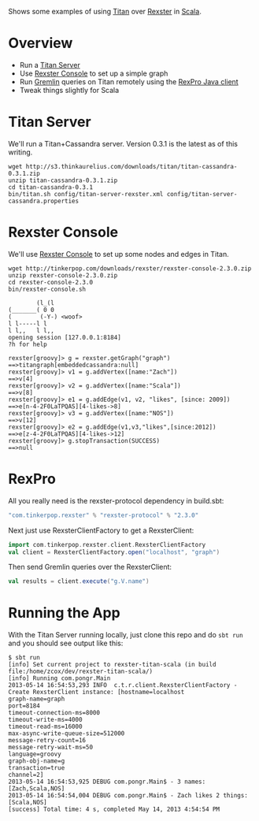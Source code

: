Shows some examples of using [Titan](http://thinkaurelius.github.io/titan/) over [Rexster](http://rexster.tinkerpop.com) in [Scala](http://scala-lang.org).

# Overview

 - Run a [Titan Server](https://github.com/thinkaurelius/titan/wiki/Titan-Server)
 - Use [Rexster Console](https://github.com/tinkerpop/rexster/wiki/Rexster-Console) to set up a simple graph
 - Run [Gremlin](http://gremlin.tinkerpop.com) queries on Titan remotely using the [RexPro Java client](https://github.com/tinkerpop/rexster/wiki/RexPro-Java)
 - Tweak things slightly for Scala

# Titan Server

We'll run a Titan+Cassandra server. Version 0.3.1 is the latest as of this writing.

```
wget http://s3.thinkaurelius.com/downloads/titan/titan-cassandra-0.3.1.zip
unzip titan-cassandra-0.3.1.zip
cd titan-cassandra-0.3.1
bin/titan.sh config/titan-server-rexster.xml config/titan-server-cassandra.properties
```

# Rexster Console

We'll use [Rexster Console](https://github.com/tinkerpop/rexster/wiki/Rexster-Console) to set up some nodes and edges in Titan.

```
wget http://tinkerpop.com/downloads/rexster/rexster-console-2.3.0.zip
unzip rexster-console-2.3.0.zip
cd rexster-console-2.3.0
bin/rexster-console.sh

        (l_(l
(_______( 0 0
(        (-Y-) <woof>
l l-----l l
l l,,   l l,,
opening session [127.0.0.1:8184]
?h for help

rexster[groovy]> g = rexster.getGraph("graph")
==>titangraph[embeddedcassandra:null]
rexster[groovy]> v1 = g.addVertex([name:"Zach"])
==>v[4]
rexster[groovy]> v2 = g.addVertex([name:"Scala"])
==>v[8]
rexster[groovy]> e1 = g.addEdge(v1, v2, "likes", [since: 2009])
==>e[n-4-2F0LaTPQAS][4-likes->8]
rexster[groovy]> v3 = g.addVertex([name:"NOS"])
==>v[12]
rexster[groovy]> e2 = g.addEdge(v1,v3,"likes",[since:2012])
==>e[z-4-2F0LaTPQAS][4-likes->12]
rexster[groovy]> g.stopTransaction(SUCCESS)
==>null
```

# RexPro

All you really need is the rexster-protocol dependency in build.sbt:

```scala
"com.tinkerpop.rexster" % "rexster-protocol" % "2.3.0"
```

Next just use RexsterClientFactory to get a RexsterClient:

```scala
import com.tinkerpop.rexster.client.RexsterClientFactory
val client = RexsterClientFactory.open("localhost", "graph")
```

Then send Gremlin queries over the RexsterClient:

```scala
val results = client.execute("g.V.name")
```

# Running the App

With the Titan Server running locally, just clone this repo and do `sbt run` and you should see output like this:

```
$ sbt run
[info] Set current project to rexster-titan-scala (in build file:/home/zcox/dev/rexster-titan-scala/)
[info] Running com.pongr.Main 
2013-05-14 16:54:53,293 INFO  c.t.r.client.RexsterClientFactory - Create RexsterClient instance: [hostname=localhost
graph-name=graph
port=8184
timeout-connection-ms=8000
timeout-write-ms=4000
timeout-read-ms=16000
max-async-write-queue-size=512000
message-retry-count=16
message-retry-wait-ms=50
language=groovy
graph-obj-name=g
transaction=true
channel=2]
2013-05-14 16:54:53,925 DEBUG com.pongr.Main$ - 3 names: [Zach,Scala,NOS]
2013-05-14 16:54:54,004 DEBUG com.pongr.Main$ - Zach likes 2 things: [Scala,NOS]
[success] Total time: 4 s, completed May 14, 2013 4:54:54 PM
```
